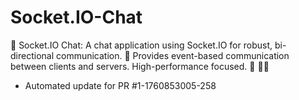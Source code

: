 # Socket.IO-Chat
💬 Socket.IO Chat: A chat application using Socket.IO for robust, bi-directional communication. 📡 Provides event-based communication between clients and servers. High-performance focused. 🚀 🧑‍💻


- Automated update for PR #1-1760853005-258